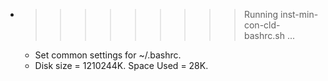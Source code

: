 * >>>>>>>>> Running inst-min-con-cld-bashrc.sh ...
  * Set common settings for ~/.bashrc.
  * Disk size = 1210244K. Space Used = 28K.
